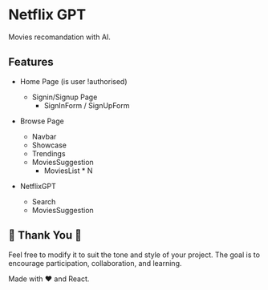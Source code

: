 # Netflix GPT

Movies recomandation with AI.

## Features

- Home Page (is user !authorised)

  - Signin/Signup Page
    - SignInForm / SignUpForm

- Browse Page

  - Navbar
  - Showcase
  - Trendings
  - MoviesSuggestion
    - MoviesList \* N

- NetflixGPT
  - Search
  - MoviesSuggestion

<!-- ## Screen Shot

- Home Page
![Screenshot (59)](https://github.com/Aneeshh18/Netflix-Gpt/assets/88325646/2e5825a9-31ce-4217-843a-9437b781cfcc)

- Search Page
![Screenshot (61)](https://github.com/Aneeshh18/Netflix-Gpt/assets/88325646/c964e284-0295-4a36-8af2-fdb2e54b1c20) -->

## 🙏 Thank You 🙏

Feel free to modify it to suit the tone and style of your project. The goal is to encourage participation, collaboration, and learning.

Made with ❤️ and React.
